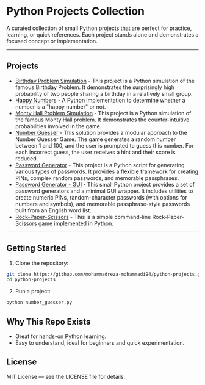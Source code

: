 # Python Projects Collection
A curated collection of small Python projects that are perfect for practice, learning, or quick references. Each project stands alone and demonstrates a focused concept or implementation.

---

## Projects

<!-- PROJECTS_LIST_START -->
- [Birthday Problem Simulation](./Birthday%20Problem%20Simulation/) - This project is a Python simulation of the famous Birthday Problem. It demonstrates the surprisingly high probability of two people sharing a birthday in a relatively small group.
- [Happy Numbers](./Happy%20Numbers/) - A Python implementation to determine whether a number is a "happy number" or not.
- [Monty Hall Problem Simulation](./Monty%20Hall%20Problem%20Simulation/) - This project is a Python simulation of the famous Monty Hall problem. It demonstrates the counter-intuitive probabilities involved in the game.
- [Number Guesser](./Number%20Guesser/) - This solution provides a modular approach to the Number Guesser Game. The game generates a random number between 1 and 100, and the user is prompted to guess this number. For each incorrect guess, the user receives a hint and their score is reduced.
- [Password Generator](./Password%20Generator/) - This project is a Python script for generating various types of passwords. It provides a flexible framework for creating PINs, complex random passwords, and memorable passphrases.
- [Password Generator - GUI](./Password%20Generator%20-%20GUI/) - This small Python project provides a set of password generators and a minimal GUI wrapper. It includes utilities to create numeric PINs, random-character passwords (with options for numbers and symbols), and memorable passphrase-style passwords built from an English word list.
- [Rock-Paper-Scissors](./Rock-Paper-Scissors/) - This is a simple command-line Rock-Paper-Scissors game implemented in Python.
<!-- PROJECTS_LIST_END -->

---

## Getting Started

1. Clone the repository:
```bash
git clone https://github.com/mohammadreza-mohammadi94/python-projects.git
cd python-projects
```

2. Run a project:
```bash
python number_guesser.py
```


## Why This Repo Exists

* Great for hands-on Python learning.
* Easy to understand, ideal for beginners and quick experimentation.


## License

MIT License — see the LICENSE file for details.